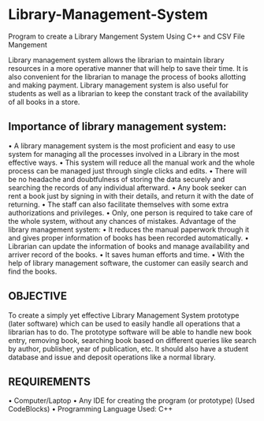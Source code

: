 # Library-Management-System
Program to create a Library Mangement System Using C++ and CSV File Mangement

Library management system allows the librarian to maintain library resources in a more operative manner that will help to save their time. It is also convenient for the librarian to manage the process of books allotting and making payment. Library management system is also useful for students as well as a librarian to keep the constant track of the availability of all books in a store.
## Importance of library management system:
•	A library management system is the most proficient and easy to use system for managing all the processes involved in a Library in the most effective ways.
•	This system will reduce all the manual work and the whole process can be managed just through single clicks and edits.
•	There will be no headache and doubtfulness of storing the data securely and searching the records of any individual afterward.
•	Any book seeker can rent a book just by signing in with their details, and return it with the date of returning.
•	The staff can also facilitate themselves with some extra authorizations and privileges.
•	Only, one person is required to take care of the whole system, without any chances of mistakes.
Advantage of the library management system:
•	It reduces the manual paperwork through it and gives proper information of books has been recorded automatically.
•	Librarian can update the information of books and manage availability and arriver record of the books.
•	It saves human efforts and time.
•	With the help of library management software, the customer can easily search and find the books.

                                                 
## OBJECTIVE
To create a simply yet effective Library Management System prototype (later software) which can be used to easily handle all operations that a librarian has to do. The prototype software will be able to handle new book entry, removing book, searching book based on different queries like search by author, publisher, year of publication, etc. It should also have a student database and issue and deposit operations like a normal library.

## REQUIREMENTS
•	Computer/Laptop
•	Any IDE for creating the program (or prototype) (Used CodeBlocks)
•	Programming Language Used: C++


